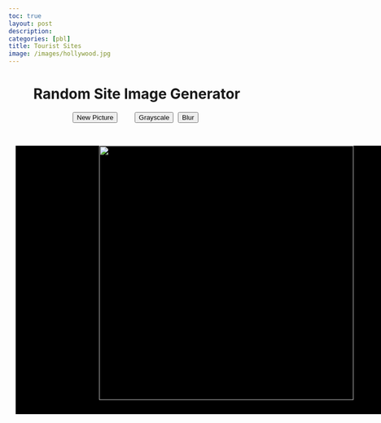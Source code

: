```yaml
---
toc: true
layout: post
description: 
categories: [pbl]
title: Tourist Sites
image: /images/hollywood.jpg
---
```


<html lang="en">
<head>
    <meta charset="UTF-8">
    <script src="https://ajax.googleapis.com/ajax/libs/jquery/3.5.1/jquery.min.js"></script>
</head>
<style>
    #board {
        text-decoration: none;
        color: #000;
        background: black;
        display: block;
        height: 500px;
        width: 800px;
        padding: 1em;
        margin: 1em;
        justify-content: center;
    }
    .pictures{
        width: auto;
        height: 500px;
        margin-top: -14px;
    }
    .grayscale{
        filter: grayscale(100%);
    }
    .blur{
        filter: blur(2px);
    }
    .btn-group{
        margin-right: 5px;
    }
</style>
<body>

<center>
<h1>Random Site Image Generator</h1>


<button onclick="newPicture()" class="btn-group" style="margin-right: 30px;"> New Picture</button>
    <button onclick="grayIt()" class="btn-group"> Grayscale</button>
    <button onclick="blurIt()" class="btn-group"> Blur</button>

<br/>


<div id="board">
<img id="pictureDisplay" class="pictures" src="{{site.baseurl}}/images/">

</div>

<script>document.body.style.backgroundColor = "D5A6A6"; </script>

</body>
</html>
<center>

<script>
var pictures = [
    "hollywood.jpg",
    "plain-hollywood.jpg",
    "travel1.jpeg",
    "travel2.jpeg",
    "travel3.jpeg",
    "travel4.jpg",
    "travel5.jpg",
    "travel6.jpg",
    "travel7.jpg",
    "travel8.jpg",
]

function newPicture() {
    // get a random factor, e.g 0-1
    var randomFactor = Math.random();
    // get a random seed base on the length of given array, e.g it is pictures in this case
    var randomSeed = randomFactor * pictures.length;
    // round down the randomSeed to a random number int, e.g 0~9
    // The Math.floor() function returns the largest integer less than or equal to a given number
    var randomNumber = Math.floor(randomSeed);
    document.getElementById('pictureDisplay').src = "{{site.baseurl}}/images/" + pictures[randomNumber];
}

function grayIt(){
    if($('#pictureDisplay').hasClass("blur")) $('#pictureDisplay').removeClass('blur');
    if($('#pictureDisplay').hasClass("grayscale")) $('#pictureDisplay').removeClass('grayscale');
    else $('#pictureDisplay').addClass('grayscale');
}

function blurIt(){
    if($('#pictureDisplay').hasClass("grayscale")) $('#pictureDisplay').removeClass('grayscale');
    if($('#pictureDisplay').hasClass("blur")) $('#pictureDisplay').removeClass('blur');
    else $('#pictureDisplay').addClass('blur');
}

</script>